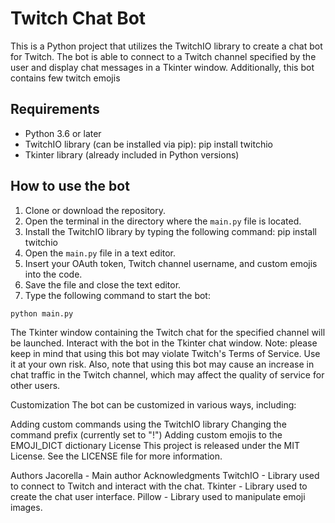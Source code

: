 # Twitch Chat Bot

This is a Python project that utilizes the TwitchIO library to create a chat bot for Twitch. The bot is able to connect to a Twitch channel specified by the user and display chat messages in a Tkinter window. Additionally, this bot contains few twitch emojis

## Requirements

- Python 3.6 or later
- TwitchIO library (can be installed via pip):  pip install twitchio
- Tkinter library (already included in Python versions)

## How to use the bot

1. Clone or download the repository.
2. Open the terminal in the directory where the `main.py` file is located.
3. Install the TwitchIO library by typing the following command: pip install twitchio
4. Open the `main.py` file in a text editor.
5. Insert your OAuth token, Twitch channel username, and custom emojis into the code.
6. Save the file and close the text editor.
7. Type the following command to start the bot:

```
python main.py
```

The Tkinter window containing the Twitch chat for the specified channel will be launched.
Interact with the bot in the Tkinter chat window.
Note: please keep in mind that using this bot may violate Twitch's Terms of Service. Use it at your own risk. Also, note that using this bot may cause an increase in chat traffic in the Twitch channel, which may affect the quality of service for other users.

Customization
The bot can be customized in various ways, including:

Adding custom commands using the TwitchIO library
Changing the command prefix (currently set to "!")
Adding custom emojis to the EMOJI_DICT dictionary
License
This project is released under the MIT License. See the LICENSE file for more information.

Authors
Jacorella - Main author
Acknowledgments
TwitchIO - Library used to connect to Twitch and interact with the chat.
Tkinter - Library used to create the chat user interface.
Pillow - Library used to manipulate emoji images.
